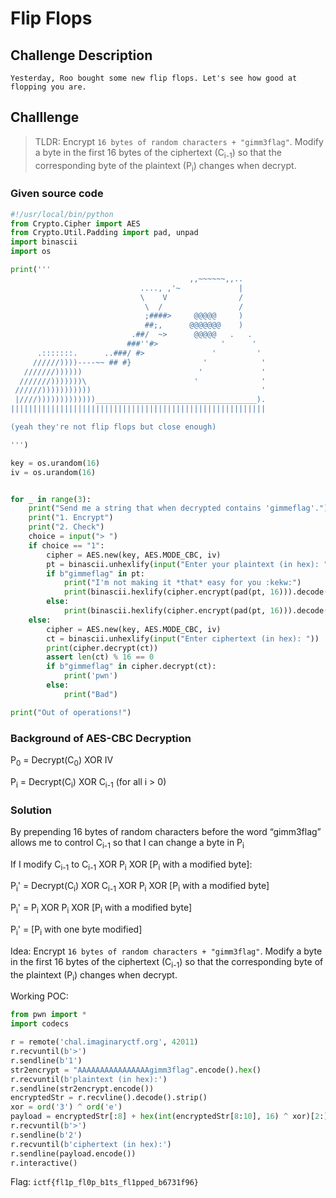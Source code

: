 # Flip Flops

## Challenge Description
`Yesterday, Roo bought some new flip flops. Let's see how good at flopping you are.`

## Challlenge
> TLDR: Encrypt `16 bytes of random characters + "gimm3flag"`. Modify a byte in the first 16 bytes of the ciphertext (C<sub>i-1</sub>) so that the corresponding byte of the plaintext (P<sub>i</sub>) changes when decrypt.

### Given source code
``` python
#!/usr/local/bin/python
from Crypto.Cipher import AES
from Crypto.Util.Padding import pad, unpad
import binascii
import os

print('''
                                        ,,~~~~~~,,..
                             ...., ,'~             |
                             \    V                /
                              \  /                 /
                              ;####>     @@@@@     )
                              ##;,      @@@@@@@    )
                           .##/  ~>      @@@@@   .   .
                          ###''#>              '      '
      .:::::::.      ..###/ #>               '         '
     //////))))----~~ ## #}                '            '
   ///////))))))                          '             '
  ///////)))))))\                        '              '
 //////)))))))))))                                      '
 |////)))))))))))))____________________________________).
|||||||||||||||||||||||||||||||||||||||||||||||||||||||||

(yeah they're not flip flops but close enough)

''')

key = os.urandom(16)
iv = os.urandom(16)


for _ in range(3):
    print("Send me a string that when decrypted contains 'gimmeflag'.")
    print("1. Encrypt")
    print("2. Check")
    choice = input("> ")
    if choice == "1":
        cipher = AES.new(key, AES.MODE_CBC, iv)
        pt = binascii.unhexlify(input("Enter your plaintext (in hex): "))
        if b"gimmeflag" in pt:
            print("I'm not making it *that* easy for you :kekw:")
            print(binascii.hexlify(cipher.encrypt(pad(pt, 16))).decode())
        else:
            print(binascii.hexlify(cipher.encrypt(pad(pt, 16))).decode())
    else:
        cipher = AES.new(key, AES.MODE_CBC, iv)
        ct = binascii.unhexlify(input("Enter ciphertext (in hex): "))
        print(cipher.decrypt(ct))
        assert len(ct) % 16 == 0
        if b"gimmeflag" in cipher.decrypt(ct):
            print('pwn')
        else:
            print("Bad")

print("Out of operations!")
```

### Background of AES-CBC Decryption
P<sub>0</sub> = Decrypt(C<sub>0</sub>) XOR IV

P<sub>i</sub> = Decrypt(C<sub>i</sub>) XOR C<sub>i-1</sub> (for all i > 0)

### Solution
By prepending 16 bytes of random characters before the word “gimm3flag” allows me to control C<sub>i-1</sub> so that I can change a byte in P<sub>i</sub>

If I modify C<sub>i-1</sub> to C<sub>i-1</sub> XOR P<sub>i</sub> XOR [P<sub>i</sub> with a modified byte]:

P<sub>i</sub>' = Decrypt(C<sub>i</sub>) XOR C<sub>i-1</sub> XOR P<sub>i</sub> XOR [P<sub>i</sub> with a modified byte] 

P<sub>i</sub>' = P<sub>i</sub> XOR P<sub>i</sub> XOR [P<sub>i</sub> with a modified byte]

P<sub>i</sub>' = [P<sub>i</sub> with one byte modified]

Idea: Encrypt `16 bytes of random characters + "gimm3flag"`. Modify a byte in the first 16 bytes of the ciphertext (C<sub>i-1</sub>) so that the corresponding byte of the plaintext (P<sub>i</sub>) changes when decrypt. 

Working POC:
``` python
from pwn import *
import codecs

r = remote('chal.imaginaryctf.org', 42011)
r.recvuntil(b'>')
r.sendline(b'1')
str2encrypt = "AAAAAAAAAAAAAAAAgimm3flag".encode().hex()
r.recvuntil(b'plaintext (in hex):')
r.sendline(str2encrypt.encode())
encryptedStr = r.recvline().decode().strip()
xor = ord('3') ^ ord('e')
payload = encryptedStr[:8] + hex(int(encryptedStr[8:10], 16) ^ xor)[2:]  + encryptedStr[10:]
r.recvuntil(b'>')
r.sendline(b'2')
r.recvuntil(b'ciphertext (in hex):')
r.sendline(payload.encode())
r.interactive()
```

Flag: `ictf{fl1p_fl0p_b1ts_fl1pped_b6731f96}`
